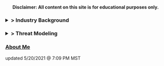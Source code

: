 <h4><p align="center"> Disclaimer: All content on this site is for educational purposes only.</p></h4>

<h3><details><summary>> Industry Background</summary><ul><li><a href="https://shuskei.github.io/mis562milestone/background-of-industry.md">Background of Industry</a></li><li>Threat Trends</li></ul></details></h3>

<h3><details><summary>> Threat Modeling</summary><ul><li>Critical Asset Identification</li><li>Diamond Models</li><ul><li>Model No. 1</li><li>Model No. 2</li><li>Model No. 3</li><li>Model No. 4</li><li>Model No. 5</li></ul><li>Intelligence Buy-In</li></ul></details></h3>

<h3><a href="https://www.google.com">About Me</a></h3>

updated 5/20/2021 @ 7:09 PM MST

